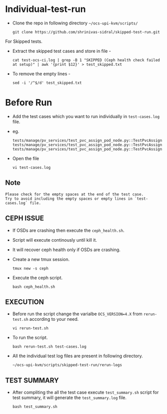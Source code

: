 # Individual-test-run
- Clone the repo in following directory `~/ocs-upi-kvm/scripts/`
  
   ```
   git clone https://github.com/shrinivas-sidral/skipped-test-run.git
   ```

For Skipped tests.

- Extract the skipped test cases and store in file -
   
   ```
   cat test-ocs-ci.log | grep -B 1 "SKIPPED (Ceph health check failed at setup)" | awk '{print $12}' > test_skipped.txt
   ```


- To remove the empty lines -
   ```
   sed -i '/^$/d' test_skipped.txt
   ```

# Before Run

- Add the test cases which you want to run individually in `test-cases.log` file.
- eg.
  
  ```
  tests/manage/pv_services/test_pvc_assign_pod_node.py::TestPvcAssignPodNode::test_rwo_pvc_assign_pod_node[CephFileSystem]
  tests/manage/pv_services/test_pvc_assign_pod_node.py::TestPvcAssignPodNode::test_rwx_pvc_assign_pod_node[CephBlockPool]
  tests/manage/pv_services/test_pvc_assign_pod_node.py::TestPvcAssignPodNode::test_rwx_pvc_assign_pod_node[CephFileSystem]
  ```
- Open the file
  
  ```
  vi test-cases.log
  ```
## Note
   ```
   Please check for the empty spaces at the end of the test case.
   Try to avoid including the empty spaces or empty lines in `test-cases.log` file.
   ```

## CEPH ISSUE

- If OSDs are crashing then execute the `ceph_health.sh`.
- Script will execute continously until kill it.
- It will recover ceph health only if OSDs are crashing.
- Create a new tmux session.
  
  ```
  tmux new -s ceph
  ```
- Execute the ceph script.
  ```
  bash ceph_health.sh
  ```
## EXECUTION

- Before run the script change the varialbe `OCS_VERSION=4.X` from `rerun-test.sh` according to your need.
   ```
   vi rerun-test.sh
   ```

- To run the script.
   ```
   bash rerun-test.sh test-cases.log
   ```

- All the individual test log files are present in following directory.
   ```
   ~/ocs-upi-kvm/scripts/skipped-test-run/rerun-logs
   ```
## TEST SUMMARY

- After compliting the all the test case execute `test_summary.sh` script for test summary, it will generate the `test_summary.log` file.
  
   ```
   bash test_summary.sh
   ```

